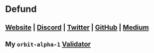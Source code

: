 # Defund


## [Website](https://www.defund.app/) | [Discord](https://discord.gg/qR6y2wkp3e) | [Twitter](https://twitter.com/defund_finance) | [GitHub](https://github.com/defund-labs/defund) | [Medium](https://medium.com/defund-finance)

## My ```orbit-alpha-1``` [Validator](https://defund.explorers.guru/validator/defundvaloper1rym88yc4pdhqeade8dmjenn75n9s80f6p6e3mn)
